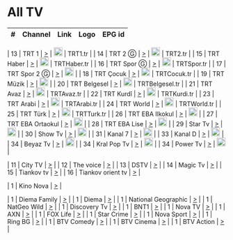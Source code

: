 <h1>All TV</h1>

| #   | Channel        | Link  | Logo | EPG id |
|:---:|:--------------:|:-----:|:----:|:------:|

| 13  | TRT 1            | [>](https://tv-trt1.medya.trt.com.tr/master.m3u8) | <img height="20" src="https://i.imgur.com/j786OLG.png"/> | TRT1.tr |
| 14  | TRT 2 Ⓖ         | [>](https://tv-trt2.medya.trt.com.tr/master.m3u8) | <img height="20" src="https://i.imgur.com/lNWrOE2.png"/> | TRT2.tr |
| 15  | TRT Haber        | [>](https://tv-trthaber.medya.trt.com.tr/master.m3u8) | <img height="20" src="https://i.imgur.com/OVfo8Ab.png"/> | TRTHaber.tr |
| 16  | TRT Spor Ⓖ      | [>](https://tv-trtspor1.medya.trt.com.tr/master.m3u8) | <img height="20" src="https://i.imgur.com/N2wGZyf.png"/> | TRTSpor.tr |
| 17  | TRT Spor 2 Ⓖ    | [>](https://tv-trtspor2.medya.trt.com.tr/master.m3u8) | <img height="20" src="https://i.imgur.com/ysKteM8.png"/> |
| 18  | TRT Çocuk        | [>](https://tv-trtcocuk.medya.trt.com.tr/master.m3u8) | <img height="20" src="https://i.imgur.com/QLFmD6d.png"/> | TRTCocuk.tr |
| 19  | TRT Müzik        | [>](https://tv-trtmuzik.medya.trt.com.tr/master.m3u8) | <img height="20" src="https://i.imgur.com/fIVFCEd.png"/> |
| 20  | TRT Belgesel     | [>](https://tv-trtbelgesel.medya.trt.com.tr/master.m3u8) | <img height="20" src="https://i.imgur.com/MGO87pe.png"/> | TRTBelgesel.tr |
| 21  | TRT Avaz         | [>](https://tv-trtavaz.medya.trt.com.tr/master.m3u8) | <img height="20" src="https://i.imgur.com/VhTwXu5.png"/> | TRTAvaz.tr |
| 22  | TRT Kurdî        | [>](https://tv-trtkurdi.medya.trt.com.tr/master.m3u8) | <img height="20" src="https://i.imgur.com/6BpymfB.png"/> | TRTKurdi.tr |
| 23  | TRT Arabi        | [>](https://tv-trtarabi.medya.trt.com.tr/master.m3u8) | <img height="20" src="https://i.imgur.com/yyhWOZs.png"/> | TRTArabi.tr |
| 24  | TRT World        | [>](https://tv-trtworld.medya.trt.com.tr/master.m3u8) | <img height="20" src="https://i.imgur.com/JEA2xpv.png"/> | TRTWorld.tr |
| 25  | TRT Türk         | [>](https://tv-trtturk.medya.trt.com.tr/master.m3u8) | <img height="20" src="https://i.imgur.com/OSTOQNw.png"/> | TRTTurk.tr |
| 26  | TRT EBA Ilkokul  | [>](https://tv-e-okul00.medya.trt.com.tr/master.m3u8) | <img height="20" src="https://i.imgur.com/wDvZfk8.png"/> |
| 27  | TRT EBA Ortaokul | [>](https://tv-e-okul01.medya.trt.com.tr/master.m3u8) | <img height="20" src="https://i.imgur.com/yfPTvRx.png"/> |
| 28  | TRT EBA Lise     | [>](https://tv-e-okul02.medya.trt.com.tr/master.m3u8) | <img height="20" src="https://i.imgur.com/IebUZx1.png"/> |
| 29  | Star Tv   | [>](https://dogus-live.daioncdn.net/startv/startv_360p.m3u8) | <img height="20" src="https://i.imgur.com/IebUZx1.png"/> |
| 30  | Show Tv     | [>](https://ciner-live.daioncdn.net/showtv/showtv.m3u8) | <img height="20" src="https://i.imgur.com/IebUZx1.png"/> |
| 31  | Kanal 7     | [>](https://kanal7-live.daioncdn.net/kanal7/kanal7.m3u8) | <img height="20" src="https://i.imgur.com/IebUZx1.png"/> |
| 33  | Kanal D    | [>](https://demiroren-live.daioncdn.net/kanald/kanald.m3u8) | <img height="20" src="https://i.imgur.com/IebUZx1.png"/> |
| 34  | Beyaz Tv     | [>](https://beyaztv-live.daioncdn.net/beyaztv/beyaztv.m3u8) | <img height="20" src="https://i.imgur.com/IebUZx1.png"/> |
| 34  | Kral Pop Tv     | [>](https://dogus-live.daioncdn.net/kralpoptv/playlist.m3u8) | <img height="20" src="https://i.imgur.com/IebUZx1.png"/> |
| 34  | Power Tv     | [>](https://livetv.powerapp.com.tr/powerTV/powerhd.smil/chunklist.m3u8) | <img height="20" src="https://i.imgur.com/IebUZx1.png"/> |


| 11  | City TV | [>](https://tv.city.bg/play/tshls/citytv/index.m3u8) |
| 12  | The voice | [>](https://bss1.neterra.tv/thevoice/thevoice.m3u8) |
| 13  | DSTV | [>](http://46.249.95.140:8081/hls/data.m3u8) |
| 14  | Magic Tv | [>](https://bss1.neterra.tv/magictv/magictv.m3u8) |
| 15  | Tiankov tv | [>](https://streamer103.neterra.tv/tiankov-folk/live.m3u8) |
| 16  | Tiankov orient tv | [>](https://streamer103.neterra.tv/tiankov-orient/live.m3u8) |


| 1 | Kino Nova | [>](https://ymkaya.xyz:28139/tv/kinonova/playlist.m3u8?wmsAuthSign=c2VydmVyX3RpbWU9MS8xLzIwMjUgNjo0MjoxMCBQTSZoYXNoX3ZhbHVlPWgxODFEMGE0bXJzUnBHdDJva29vc3c9PSZ2YWxpZG1pbnV0ZXM9NjA=) |

| 1 | Diema Family | [>](https://ymkaya.xyz:28139/tv/diemafamily/playlist.m3u8?wmsAuthSign=c2VydmVyX3RpbWU9MS8xLzIwMjUgNjo0MjoyMCBQTSZoYXNoX3ZhbHVlPW9hd21ZaTRTbHdveVY3UGFvY3Urb0E9PSZ2YWxpZG1pbnV0ZXM9NjA=) |
| 1 | Diema | [>](https://ymkaya.xyz:28139/tv/diema/playlist.m3u8?wmsAuthSign=c2VydmVyX3RpbWU9MS8xLzIwMjUgNjo0MjozMCBQTSZoYXNoX3ZhbHVlPVZRQWF4UWhjem10ZzZzZm8wWUtiYXc9PSZ2YWxpZG1pbnV0ZXM9NjA=) |
| 1 | National Geographic | [>](https://ymkaya.xyz:28139/tv/natgeo/playlist.m3u8?wmsAuthSign=c2VydmVyX3RpbWU9MS8xLzIwMjUgNjo0MzoyOCBQTSZoYXNoX3ZhbHVlPWxWOENJaXVOOTBOWTMzcXF2UUtldUE9PSZ2YWxpZG1pbnV0ZXM9NjA=) |
| 1 | NatGeo Wild | [>](https://ymkaya.xyz:28139/tv/natgeowild/playlist.m3u8?wmsAuthSign=c2VydmVyX3RpbWU9MS8xLzIwMjUgNjo0MzozOSBQTSZoYXNoX3ZhbHVlPVdsRUFNR2l0bSs3MDM4MWhyTktpL1E9PSZ2YWxpZG1pbnV0ZXM9NjA=) |
| 1 | Discovery Tv | [>](https://ymkaya.xyz:28139/tv/discovery/playlist.m3u8?wmsAuthSign=c2VydmVyX3RpbWU9MS8xLzIwMjUgNjo0Mzo0OCBQTSZoYXNoX3ZhbHVlPVlLajkzTlp0WXpXOTU4eGRPQkFYOVE9PSZ2YWxpZG1pbnV0ZXM9NjA=) |
| 1 | BNT1 | [>](https://ymkaya.xyz:28139/tv/bnt1/playlist.m3u8?wmsAuthSign=c2VydmVyX3RpbWU9MS8xLzIwMjUgNjo0MDoyOCBQTSZoYXNoX3ZhbHVlPUhFU216VFZNdFBkUklkTVdYbVJWbVE9PSZ2YWxpZG1pbnV0ZXM9NjA=) |
| 1 | Nova TV | [>](https://ymkaya.xyz:28139/tv/novatv/playlist.m3u8?wmsAuthSign=c2VydmVyX3RpbWU9MS8xLzIwMjUgNjo0MDozOSBQTSZoYXNoX3ZhbHVlPVVpSXVscTZUemgwd3dUaElQRGtORUE9PSZ2YWxpZG1pbnV0ZXM9NjA=) |
| 1 | AXN | [>](https://ymkaya.xyz:28139/tv/axn/playlist.m3u8?wmsAuthSign=c2VydmVyX3RpbWU9MS8xLzIwMjUgNjo0MDo1MCBQTSZoYXNoX3ZhbHVlPXhjSnpMSjlSdTJFOEc3UWRwb0tzV3c9PSZ2YWxpZG1pbnV0ZXM9NjA=) |
| 1 | FOX Life | [>](https://ymkaya.xyz:28139/tv/foxlife/playlist.m3u8?wmsAuthSign=c2VydmVyX3RpbWU9MS8xLzIwMjUgNjo0MTowMCBQTSZoYXNoX3ZhbHVlPTBEb1pNVWJ4eFRPOEYvcjdQWktCWEE9PSZ2YWxpZG1pbnV0ZXM9NjA=) |
| 1 | Star Crime | [>](https://ymkaya.xyz:28139/tv/foxcrime/playlist.m3u8?wmsAuthSign=c2VydmVyX3RpbWU9MS8xLzIwMjUgNjo0MToxMCBQTSZoYXNoX3ZhbHVlPXRkSndEZnVsVzYvK2NwN0sreG8wYVE9PSZ2YWxpZG1pbnV0ZXM9NjA=) |
| 1 | Nova Sport | [>](https://ymkaya.xyz:28139/tv/novasport/playlist.m3u8?wmsAuthSign=c2VydmVyX3RpbWU9MS8xLzIwMjUgNjo0MToyMCBQTSZoYXNoX3ZhbHVlPTRtQUlUeFJoRWpSenN2WFdocWhZSkE9PSZ2YWxpZG1pbnV0ZXM9NjA=) |
| 1 | Ring BG | [>](https://ymkaya.xyz:28139/tv/ringbg/playlist.m3u8?wmsAuthSign=c2VydmVyX3RpbWU9MS8xLzIwMjUgNjo0MTozMCBQTSZoYXNoX3ZhbHVlPVhJTFBIRE5LN3c5WDdURWJiZURmelE9PSZ2YWxpZG1pbnV0ZXM9NjA=) |
| 1 | BTV Comedy | [>](https://ymkaya.xyz:28139/tv/btvcomedy/playlist.m3u8?wmsAuthSign=c2VydmVyX3RpbWU9MS8xLzIwMjUgNjo0MTo0MCBQTSZoYXNoX3ZhbHVlPW0vbTQvSUY0U2kyRzY3TWxiOGNpWGc9PSZ2YWxpZG1pbnV0ZXM9NjA=) |
| 1 | BTV Cinema | [>](https://ymkaya.xyz:28139/tv/btvcinema/playlist.m3u8?wmsAuthSign=c2VydmVyX3RpbWU9MS8xLzIwMjUgNjo0MTo1MCBQTSZoYXNoX3ZhbHVlPVFvNXB6QzhIclNkUk1HTlJ3cHIrRWc9PSZ2YWxpZG1pbnV0ZXM9NjA=) |
| 1 | BTV Action | [>](https://ymkaya.xyz:28139/tv/btvaction/playlist.m3u8?wmsAuthSign=c2VydmVyX3RpbWU9MS8xLzIwMjUgNjo0MjowMCBQTSZoYXNoX3ZhbHVlPWxPekZySkNoOWxqTGF0NEJvMThpdkE9PSZ2YWxpZG1pbnV0ZXM9NjA=) |
